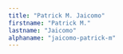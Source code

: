 ```yaml
---
title: "Patrick M. Jaicomo"
firstname: "Patrick M."
lastname: "Jaicomo"
alphaname: "jaicomo-patrick-m"
---
```

